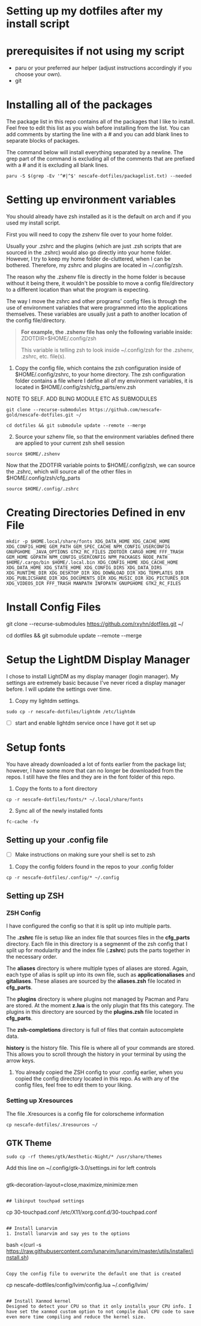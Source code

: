 # Setting up my dotfiles after my install script

# prerequisites if not using my script
* paru or your preferred aur helper (adjust instructions accordingly if you choose your own).
* git

# Installing all of the packages
The package list in this repo contains all of the packages that I like to install. Feel free to edit this list as you wish before installing from the list. You can add comments by starting the line with a # and you can add blank lines to separate blocks of packages.

The command below will install everything separated by a newline. The grep part of the command is excluding all of the comments that are prefixed with a # and it is excluding all blank lines.
````
paru -S $(grep -Ev '^#|^$' nescafe-dotfiles/packagelist.txt) --needed
````

# Setting up environment variables
You should already have zsh installed as it is the default on arch and if you used my install script.

First you will need to copy the zshenv file over to your home folder. 

Usually your .zshrc and the plugins (which are just .zsh scripts that are sourced in the .zshrc) would also go directly into your home folder. However, I try to keep my home folder de-cluttered, when I can be bothered. Therefore, my zshrc and plugins are located in ~/.config/zsh.

The reason why the .zshenv file is directly in the home folder is because without it being there, it wouldn't be possible to move a config file/directory to a different location than what the program is expecting. 

The way I move the zshrc and other programs' config files is through the use of environment variables that were programmed into the applications themselves. These variables are usually just a path to another location of the config file/directory. 
> **For example, the .zshenv file has only the following variable inside:**
>ZDOTDIR=$HOME/.config/zsh
>
>This variable is telling zsh to look inside ~/.config/zsh for the .zshenv, .zshrc, etc. file(s). 

1. Copy the config file, which contains the zsh configuration inside of $HOME/.config/zshrc, to your home directory. The zsh configuration folder contains a file where I define all of my environment variables, it is located in $HOME/.config/zsh/cfg_parts/env.zsh

NOTE TO SELF. ADD BLING MODULE ETC AS SUBMODULES
```
git clone --recurse-submodules https://github.com/nescafe-gold/nescafe-dotfiles.git ~/
```
```
cd dotfiles && git submodule update --remote --merge

```


2. Source your szhenv file, so that the environment variables defined there are applied to your current zsh shell session
```
source $HOME/.zshenv
```
Now that the ZDOTFIR variable points to $HOME/.config/zsh, we can source the .zshrc, which will source all of the other files in $HOME/.config/zsh/cfg_parts
```
source $HOME/.config/.zshrc
```

# Creating Directories Defined in env File
```
mkdir -p $HOME.local/share/fonts XDG_DATA_HOME XDG_CACHE_HOME XDG_CONFIG_HOME GEM_PATH GEM_SPEC_CACHE NPM_CONFIG_USERCONFIG GNUPGHOME _JAVA_OPTIONS GTK2_RC_FILES ZDOTDIR CARGO_HOME FFF_TRASH GEM_HOME GOPATH NPM_CONFIG_USERCONFIG NPM_PACKAGES NODE_PATH $HOME/.cargo/bin $HOME/.local.bin XDG_CONFIG_HOME XDG_CACHE_HOME XDG_DATA_HOME XDG_STATE_HOME XDG_CONFIG_DIRS XDG_DATA_DIRS XDG_RUNTIME_DIR XDG_DESKTOP_DIR XDG_DOWNLOAD_DIR XDG_TEMPLATES_DIR XDG_PUBLICSHARE_DIR XDG_DOCUMENTS_DIR XDG_MUSIC_DIR XDG_PICTURES_DIR XDG_VIDEOS_DIR FFF_TRASH MANPATH INFOPATH GNUPGHOME GTK2_RC_FILES
```
# Install Config Files

git clone --recurse-submodules https://github.com/rxyhn/dotfiles.git ~/

cd dotfiles && git submodule update --remote --merge

# Setup the LightDM Display Manager
I chose to install LightDM as my display manager (login manager). My settings are extremely basic because I've never riced a display manager before. I will update the settings over time.

1. Copy my lightdm settings.
````
sudo cp -r nescafe-dotfiles/lightdm /etc/lightdm
````
- [ ] start and enable lightdm service once I have got it set up

# Setup fonts
You have already downloaded a lot of fonts earlier from the package list; however, I have some more that can no longer be downloaded from the repos. I still have the files and they are in the font folder of this repo.

1. Copy the fonts to a font directory
````
cp -r nescafe-dotfiles/fonts/* ~/.local/share/fonts
````
2. Sync all of the newly installed fonts
````
fc-cache -fv
````

## Setting up your .config file
- [ ] Make instructions on making sure your shell is set to zsh 
1. Copy the config folders found in the repos to your .config folder 
````
cp -r nescafe-dotfiles/.config/* ~/.config
````

## Setting up ZSH



### ZSH Config
I have configured the config so that it is split up into multiple parts.

The **.zshrc** file is setup like an index file that sources files in the **cfg_parts** directory. Each file in this directory is a segmenmt of the zsh config that I split up for modularity and the index file (**.zshrc**) puts the parts together in the necessary order.

The **aliases** directory is where multiple types of aliases are stored. Again, each type of alias is split up into its own file, such as **applicationaliases** and **gitaliases**. These aliases are sourced by the **aliases.zsh** file located in **cfg_parts**.

The **plugins** directory is where plugins not managed by Pacman and Paru are stored. At the moment **z.lua** is the only plugin that fits this category. The plugins in this directory are sourced by the **plugins.zsh** file located in **cfg_parts**.

The **zsh-completions** directory is full of files that contain autocomplete data.

**history** is the history file. This file is where all of your commands are stored. This allows you to scroll through the history in your terminal by using the arrow keys.

1. You already copied the ZSH config to your .config earlier, when you copied the config directory located in this repo. As with any of the config files, feel free to edit them to your liking.

### Setting up Xresources

The file .Xresources is a config file for  colorscheme information

```
cp nescafe-dotfiles/.Xresources ~/
```


##  GTK Theme
```
sudo cp -rf themes/gtk/Aesthetic-Night/* /usr/share/themes
```
Add this line on ~/.config/gtk-3.0/settings.ini for left controls
```
```
gtk-decoration-layout=close,maximize,minimize:men
```

## libinput touchpad settings
```
cp 30-touchpad.conf /etc/X11/xorg.conf.d/30-touchpad.conf
```

## Install Lunarvim
1. Install lunarvim and say yes to the options
```
bash <(curl -s https://raw.githubusercontent.com/lunarvim/lunarvim/master/utils/installer/install.sh)
```

Copy the config file to overwrite the default one that is created 
```
cp nescafe-dotfiles/config/lvim/config.lua ~/.config/lvim/
```

## Install Xanmod kernel 
Designed to detect your CPU so that it only installs your CPU info. I have set the xanmod custom option to not compile dual CPU code to save even more time compiling and reduce the kernel size.
